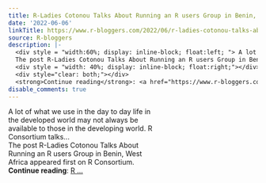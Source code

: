 ```yaml
---
title: R-Ladies Cotonou Talks About Running an R users Group in Benin, West Africa
date: '2022-06-06'
linkTitle: https://www.r-bloggers.com/2022/06/r-ladies-cotonou-talks-about-running-an-r-users-group-in-benin-west-africa/
source: R-bloggers
description: |-
  <div style = "width:60%; display: inline-block; float:left; "> A lot of what we use in the day to day life in the developed world may not always be available to those in the developing world. R Consortium talks...<br />
  The post R-Ladies Cotonou Talks About Running an R users Group in Benin, West Africa appeared first on R Consortium.</div>
  <div style = "width: 40%; display: inline-block; float:right;"></div>
  <div style="clear: both;"></div>
  <strong>Continue reading</strong>: <a href="https://www.r-bloggers.com/2022/06/r-ladies-cotonou-talks-about-running-an-r-users-group-in-benin-west-africa/">R ...
disable_comments: true
---
```

<div style = "width:60%; display: inline-block; float:left; "> A lot of what we use in the day to day life in the developed world may not always be available to those in the developing world. R Consortium talks...<br />
The post R-Ladies Cotonou Talks About Running an R users Group in Benin, West Africa appeared first on R Consortium.</div>
<div style = "width: 40%; display: inline-block; float:right;"></div>
<div style="clear: both;"></div>
<strong>Continue reading</strong>: <a href="https://www.r-bloggers.com/2022/06/r-ladies-cotonou-talks-about-running-an-r-users-group-in-benin-west-africa/">R ...